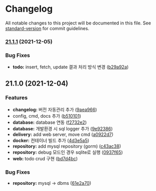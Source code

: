 # Changelog

All notable changes to this project will be documented in this file. See [standard-version](https://github.com/conventional-changelog/standard-version) for commit guidelines.

### [21.1.1](https://github.com/mcauto/todolist-api/compare/v21.1.0...v21.1.1) (2021-12-05)


### Bug Fixes

* **todo:** insert, fetch, update 결과 처리 방식 변경 ([b29a92a](https://github.com/mcauto/todolist-api/commit/b29a92abf33262459cee7c20416fa5a2d3230a01))

## 21.1.0 (2021-12-04)


### Features

* **changelog:** 버전 자동관리 추가 ([9aea966](https://github.com/mcauto/todolist-api/commit/9aea966207e5b341a946b71d633fbe72b47f8bec))
* config, cmd, docs 추가 ([b510101](https://github.com/mcauto/todolist-api/commit/b5101015c4838d6f9bcafc365eaf061cae4bc3f1))
* **database:** database 연동 ([f2732e2](https://github.com/mcauto/todolist-api/commit/f2732e287f50406999d14c05b0968ee4675b2afd))
* **database:** 개발환경 시 sql logger 추가 ([9e92386](https://github.com/mcauto/todolist-api/commit/9e92386e7f0fc37f1ca9a25c6d408d0a6a1a3505))
* **delivery:** add web server, move cmd ([a0922d7](https://github.com/mcauto/todolist-api/commit/a0922d76b2dfff47a7e0784ac39d5be9a1286487))
* **docker:** 컨테이너 빌드 추가 ([4d3e5a5](https://github.com/mcauto/todolist-api/commit/4d3e5a5ae36487bc67245a65f1f46e3d981f3a81))
* **repository:** add mysql repository (gorm) ([c43ac38](https://github.com/mcauto/todolist-api/commit/c43ac389a4dc5efaf6f991e16ca9885d8bd8ec98))
* **repository:** debug 모드인 경우 sqlite로 실행 ([0937f65](https://github.com/mcauto/todolist-api/commit/0937f651e9223d3b8f19254749090626493c3c0e))
* **web:** todo crud 구현 ([bd7d4bc](https://github.com/mcauto/todolist-api/commit/bd7d4bc641093c7722220f36516c2b37194436e9))


### Bug Fixes

* **repository:** mysql -> dbms ([61e2a70](https://github.com/mcauto/todolist-api/commit/61e2a7089d91c58a2baa36a88d5720b613d5a194))
